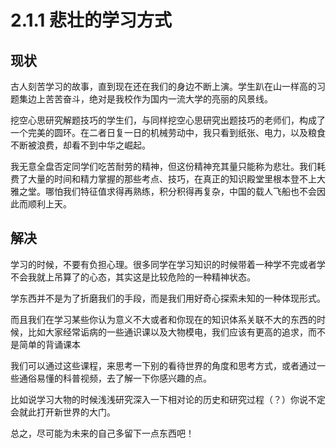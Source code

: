# 2.1.1 悲壮的学习方式

## 现状

古人刻苦学习的故事，直到现在还在我们的身边不断上演。学生趴在山一样高的习题集边上苦苦奋斗，绝对是我校作为国内一流大学的亮丽的风景线。

挖空心思研究解题技巧的学生们，与同样挖空心思研究出题技巧的老师们，构成了一个完美的圆环。在二者日复一日的机械劳动中，我只看到纸张、电力，以及粮食不断被浪费，却看不到中华之崛起。

我无意全盘否定同学们吃苦耐劳的精神，但这份精神充其量只能称为悲壮。我们耗费了大量的时间和精力掌握的那些考点、技巧，在真正的知识殿堂里根本登不上大雅之堂。哪怕我们特征值求得再熟练，积分积得再复杂，中国的载人飞船也不会因此而顺利上天。

## 解决

学习的时候，不要有负担心理。很多同学在学习知识的时候带着一种学不完或者学不会我就上吊算了的心态，其实这是比较危险的一种精神状态。

学东西并不是为了折磨我们的手段，而是我们用好奇心探索未知的一种体现形式。

而且我们在学习某些你认为意义不大或者和你现在的知识体系关联不大的东西的时候，比如大家经常诟病的一些通识课以及大物模电，我们应该有更高的追求，而不是简单的背诵课本

我们可以通过这些课程，来思考一下别的看待世界的角度和思考方式，或者通过一些通俗易懂的科普视频，去了解一下你感兴趣的点。

比如说学习大物的时候浅浅研究深入一下相对论的历史和研究过程（？）你说不定会就此打开新世界的大门。

总之，尽可能为未来的自己多留下一点东西吧！
